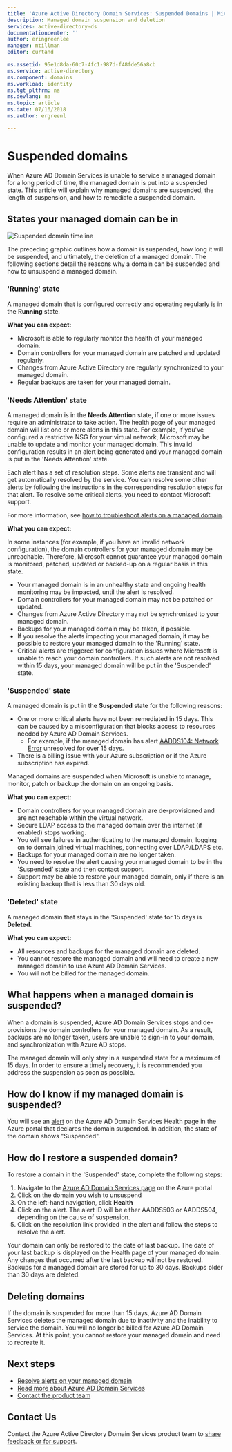 ```yaml
---
title: 'Azure Active Directory Domain Services: Suspended Domains | Microsoft Docs'
description: Managed domain suspension and deletion
services: active-directory-ds
documentationcenter: ''
author: eringreenlee
manager: mtillman
editor: curtand

ms.assetid: 95e1d8da-60c7-4fc1-987d-f48fde56a8cb
ms.service: active-directory
ms.component: domains
ms.workload: identity
ms.tgt_pltfrm: na
ms.devlang: na
ms.topic: article
ms.date: 07/16/2018
ms.author: ergreenl

---
```

# Suspended domains
When Azure AD Domain Services is unable to service a managed domain for a long period of time, the managed domain is put into a suspended state. This article will explain why managed domains are suspended, the length of suspension, and how to remediate a suspended domain.


## States your managed domain can be in

![Suspended domain timeline](media\active-directory-domain-services-suspension\suspension-timeline.PNG)

The preceding graphic outlines how a domain is suspended, how long it will be suspended, and ultimately, the deletion of a managed domain. The following sections detail the reasons why a domain can be suspended and how to unsuspend a managed domain.

### 'Running' state
A managed domain that is configured correctly and operating regularly is in the **Running** state.

**What you can expect:**
* Microsoft is able to regularly monitor the health of your managed domain.
* Domain controllers for your managed domain are patched and updated regularly.
* Changes from Azure Active Directory are regularly synchronized to your managed domain.
* Regular backups are taken for your managed domain.


### 'Needs Attention' state
A managed domain is in the **Needs Attention** state, if one or more issues require an administrator to take action. The health page of your managed domain will list one or more alerts in this state. For example, if you've configured a restrictive NSG for your virtual network, Microsoft may be unable to update and monitor your managed domain. This invalid configuration results in an alert being generated and your managed domain is put in the 'Needs Attention' state.

Each alert has a set of resolution steps. Some alerts are transient and will get automatically resolved by the service. You can resolve some other alerts by following the instructions in the corresponding resolution steps for that alert. To resolve some critical alerts, you need to contact Microsoft support.

For more information, see [how to troubleshoot alerts on a managed domain](active-directory-ds-troubleshoot-alerts.md).

**What you can expect:**

In some instances (for example, if you have an invalid network configuration), the domain controllers for your managed domain may be unreachable. Therefore, Microsoft cannot guarantee your managed domain is monitored, patched, updated or backed-up on a regular basis in this state.

* Your managed domain is in an unhealthy state and ongoing health monitoring may be impacted, until the alert is resolved.
* Domain controllers for your managed domain may not be patched or updated.
* Changes from Azure Active Directory may not be synchronized to your managed domain.
* Backups for your managed domain may be taken, if possible.
* If you resolve the alerts impacting your managed domain, it may be possible to restore your managed domain to the 'Running' state.
* Critical alerts are triggered for configuration issues where Microsoft is unable to reach your domain controllers. If such alerts are not resolved within 15 days, your managed domain will be put in the 'Suspended' state.


### 'Suspended' state
A managed domain is put in the **Suspended** state for the following reasons:
* One or more critical alerts have not been remediated in 15 days. This can be caused by a misconfiguration that blocks access to resources needed by Azure AD Domain Services.
    * For example, if the managed domain has alert [AADDS104: Network Error](active-directory-ds-troubleshoot-nsg.md) unresolved for over 15 days.
* There is a billing issue with your Azure subscription or if the Azure subscription has expired.

Managed domains are suspended when Microsoft is unable to manage, monitor, patch or backup the domain on an ongoing basis.

**What you can expect:**
* Domain controllers for your managed domain are de-provisioned and are not reachable within the virtual network.
* Secure LDAP access to the managed domain over the internet (if enabled) stops working.
* You will see failures in authenticating to the managed domain, logging on to domain joined virtual machines, connecting over LDAP/LDAPS etc.
* Backups for your managed domain are no longer taken.
* You need to resolve the alert causing your managed domain to be in the 'Suspended' state and then contact support.
* Support may be able to restore your managed domain, only if there is an existing backup that is less than 30 days old.


### 'Deleted' state
A managed domain that stays in the 'Suspended' state for 15 days is **Deleted**.

**What you can expect:**
* All resources and backups for the managed domain are deleted.
* You cannot restore the managed domain and will need to create a new managed domain to use Azure AD Domain Services.
* You will not be billed for the managed domain.


## What happens when a managed domain is suspended?
When a domain is suspended, Azure AD Domain Services stops and de-provisions the domain controllers for your managed domain. As a result, backups are no longer taken, users are unable to sign-in to your domain, and synchronization with Azure AD stops.

The managed domain will only stay in a suspended state for a maximum of 15 days. In order to ensure a timely recovery, it is recommended you address the suspension as soon as possible.


## How do I know if my managed domain is suspended?
You will see an [alert](active-directory-ds-troubleshoot-alerts.md) on the Azure AD Domain Services Health page in the Azure portal that declares the domain suspended. In addition, the state of the domain shows "Suspended".


## How do I restore a suspended domain?
To restore a domain in the 'Suspended' state, complete the following steps:

1. Navigate to the [Azure AD Domain Services page](https://portal.azure.com/#blade/HubsExtension/Resources/resourceType/Microsoft.AAD%2FdomainServices) on the Azure portal
2. Click on the domain you wish to unsuspend
3. On the left-hand navigation, click **Health**
4. Click on the alert. The alert ID will be either AADDS503 or AADDS504, depending on the cause of suspension.
5. Click on the resolution link provided in the alert and follow the steps to resolve the alert.

Your domain can only be restored to the date of last backup. The date of your last backup is displayed on the Health page of your managed domain. Any changes that occurred after the last backup will not be restored. Backups for a managed domain are stored for up to 30 days. Backups older than 30 days are deleted.


## Deleting domains
If the domain is suspended for more than 15 days, Azure AD Domain Services deletes the managed domain due to inactivity and the inability to service the domain. You will no longer be billed for Azure AD Domain Services. At this point, you cannot restore your managed domain and need to recreate it.


## Next steps
- [Resolve alerts on your managed domain](active-directory-ds-troubleshoot-alerts.md)
- [Read more about Azure AD Domain Services](active-directory-ds-overview.md)
- [Contact the product team](active-directory-ds-contact-us.md)

## Contact Us
Contact the Azure Active Directory Domain Services product team to [share feedback or for support](active-directory-ds-contact-us.md).

